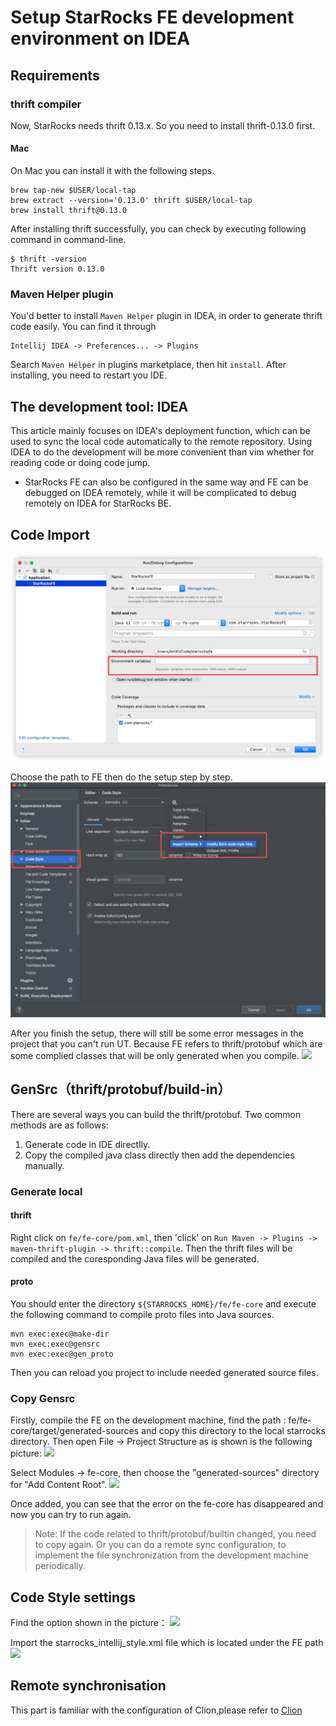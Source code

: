 # Setup StarRocks FE development environment on IDEA

## Requirements

### thrift compiler

Now, StarRocks needs thrift 0.13.x. So you need to install thrift-0.13.0 first.

#### Mac

On Mac you can install it with the following steps.

```
brew tap-new $USER/local-tap
brew extract --version='0.13.0' thrift $USER/local-tap
brew install thrift@0.13.0
```
After installing thrift successfully, you can check by executing following command in command-line.

```
$ thrift -version
Thrift version 0.13.0
```

### Maven Helper plugin

You'd better to install `Maven Helper` plugin in IDEA, in order to generate thrift code easily. You can find it through

```
Intellij IDEA -> Preferences... -> Plugins
```

Search `Maven Helper` in plugins marketplace, then hit `install`. After installing, you need to restart you IDE.

## The development tool: IDEA

This article mainly focuses on IDEA's deployment function, which can be used to sync the local code automatically to the remote repository. Using IDEA to do the development will be more  convenient than vim whether for reading code or doing code jump.
* StarRocks FE can also be configured in the same way and FE can be debugged on IDEA remotely, while it will be complicated to debug remotely on IDEA for StarRocks BE.

## Code Import
![](https://github.com/StarRocks/community/blob/main/Contributors/guide/picture/IDEA1.png)

Choose the path to FE then do the setup step by step.
![](https://github.com/StarRocks/community/blob/main/Contributors/guide/picture/IDEA2.png)

After you finish the setup, there will still be some error messages in the project that you can't run UT. Because FE refers to thrift/protobuf which are some complied classes that will be only generated when you compile.
![](https://github.com/StarRocks/community/blob/main/Contributors/guide/picture/IDEA3.png)

## GenSrc（thrift/protobuf/build-in）

There are several ways you can build the thrift/protobuf. Two common methods are as follows:
1. Generate code in IDE directlly.
2. Copy the compiled java class directly then add the dependencies manually.

### Generate local

#### thrift

Right click on `fe/fe-core/pom.xml`, then 'click' on `Run Maven -> Plugins -> maven-thrift-plugin -> thrift::compile`.
Then the thrift files will be compiled and the coresponding Java files will be generated.

#### proto

You should enter the directory `${STARROCKS_HOME}/fe/fe-core` and execute the following command to compile proto files into
Java sources.

```
mvn exec:exec@make-dir
mvn exec:exec@gensrc
mvn exec:exec@gen_proto
```

Then you can reload you project to include needed generated source files.


### Copy Gensrc
Firstly, compile the FE on the development machine, find the path : fe/fe-core/target/generated-sources and copy this directory to the local starrocks directory.
Then open File -> Project Structure as is shown is the following picture:
![](https://github.com/StarRocks/community/blob/main/Contributors/guide/picture/IDEA4.png)

Select Modules -> fe-core, then choose the "generated-sources" directory for "Add Content Root".
![](https://github.com/StarRocks/community/blob/main/Contributors/guide/picture/IDEA5.png)

Once added, you can see that the error on the fe-core has disappeared and now you can try to run again.
> Note: If the code related to thrift/protobuf/builtin changed, you need to copy again. Or you can do a remote sync configuration, to implement the file synchronization from the development machine periodically.

## Code Style settings

Find the option shown in the picture：
![](https://github.com/StarRocks/community/blob/main/Contributors/guide/picture/IDEA6.png)

Import the starrocks_intellij_style.xml file which is located under the FE path
![](https://github.com/StarRocks/community/blob/main/Contributors/guide/picture/IDEA7.png)

## Remote synchronisation
This part is familiar with the configuration of Clion,please refer to [Clion](https://github.com/StarRocks/community/blob/main/Contributors/guide/Clion.md)




